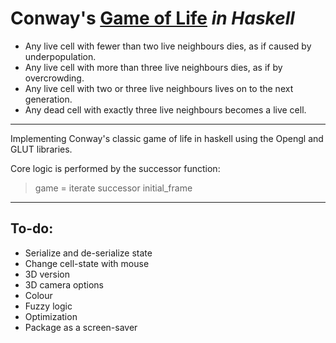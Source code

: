# Conway's [Game of Life](http://en.wikipedia.org/wiki/Conway's_Game_of_Life) _in Haskell_

* Any live cell with fewer than two live neighbours dies, as if caused by underpopulation.
* Any live cell with more than three live neighbours dies, as if by overcrowding.
* Any live cell with two or three live neighbours lives on to the next generation.
* Any dead cell with exactly three live neighbours becomes a live cell.

***

Implementing Conway's classic game of life in haskell using the Opengl and GLUT libraries.

Core logic is performed by the successor function:

> game = iterate successor initial_frame

***

## To-do:

* Serialize and de-serialize state
* Change cell-state with mouse
* 3D version
* 3D camera options
* Colour
* Fuzzy logic
* Optimization
* Package as a screen-saver
